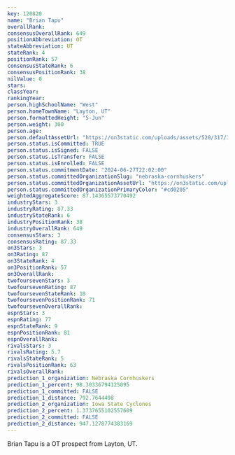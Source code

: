 ```yaml
---
key: 120820
name: "Brian Tapu"
overallRank: 
consensusOverallRank: 649
positionAbbreviation: OT
stateAbbreviation: UT
stateRank: 4
positionRank: 57
consensusStateRank: 6
consensusPositionRank: 38
nilValue: 0
stars: 
classYear: 
rankingYear: 
person.highSchoolName: "West"
person.homeTownName: "Layton, UT"
person.formattedHeight: "5-Jun"
person.weight: 300
person.age: 
person.defaultAssetUrl: "https://on3static.com/uploads/assets/520/317/317520.png"
person.status.isCommitted: TRUE
person.status.isSigned: FALSE
person.status.isTransfer: FALSE
person.status.isEnrolled: FALSE
person.status.commitmentDate: "2024-06-27T22:02:00"
person.status.committedOrganizationSlug: "nebraska-cornhuskers"
person.status.committedOrganizationAssetUrl: "https://on3static.com/uploads/assets/86/150/150086.svg"
person.status.committedOrganizationPrimaryColor: "#cd0205"
weightedAggregateScore: 87.14365573770492
industryStars: 3
industryRating: 87.33
industryStateRank: 6
industryPositionRank: 38
industryOverallRank: 649
consensusStars: 3
consensusRating: 87.33
on3Stars: 3
on3Rating: 87
on3StateRank: 4
on3PositionRank: 57
on3OverallRank: 
twofoursevenStars: 3
twofoursevenRating: 87
twofoursevenStateRank: 10
twofoursevenPositionRank: 71
twofoursevenOverallRank: 
espnStars: 3
espnRating: 77
espnStateRank: 9
espnPositionRank: 81
espnOverallRank: 
rivalsStars: 3
rivalsRating: 5.7
rivalsStateRank: 5
rivalsPositionRank: 63
rivalsOverallRank: 
prediction_1_organization: Nebraska Cornhuskers
prediction_1_percent: 98.30336794125095
prediction_1_committed: FALSE
prediction_1_distance: 792.7644498
prediction_2_organization: Iowa State Cyclones
prediction_2_percent: 1.3737655102557609
prediction_2_committed: FALSE
prediction_2_distance: 947.1278774383169
---
```

Brian Tapu is a OT prospect from Layton, UT.